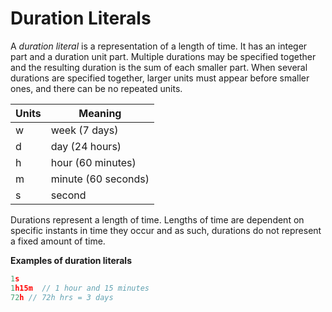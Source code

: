 # Duration Literals

A _duration literal_ is a representation of a length of time. It has an integer part and a duration unit part. Multiple durations may be specified together and the resulting duration is the sum of each smaller part. When several durations are specified together, larger units must appear before smaller ones, and there can be no repeated units.

| Units | Meaning             |
| ----- | ------------------- |
| w     | week (7 days)       |
| d     | day (24 hours)      |
| h     | hour (60 minutes)   |
| m     | minute (60 seconds) |
| s     | second              |

Durations represent a length of time. Lengths of time are dependent on specific instants in time they occur and as such, durations do not represent a fixed amount of time.

**Examples of duration literals**

```js
1s
1h15m  // 1 hour and 15 minutes
72h // 72h hrs = 3 days
```
